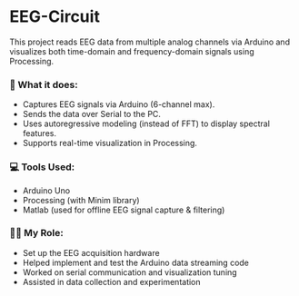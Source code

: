 # EEG-Circuit

This project reads EEG data from multiple analog channels via Arduino and visualizes both time-domain and frequency-domain signals using Processing.

### 🧠 What it does:
- Captures EEG signals via Arduino (6-channel max).
- Sends the data over Serial to the PC.
- Uses autoregressive modeling (instead of FFT) to display spectral features.
- Supports real-time visualization in Processing.

### 💻 Tools Used:
- Arduino Uno
- Processing (with Minim library)
- Matlab (used for offline EEG signal capture & filtering)

### 👩‍🔬 My Role:
- Set up the EEG acquisition hardware
- Helped implement and test the Arduino data streaming code
- Worked on serial communication and visualization tuning
- Assisted in data collection and experimentation

